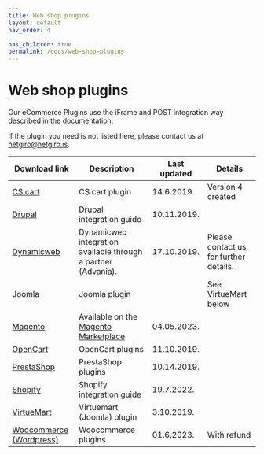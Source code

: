 ```yaml
---
title: Web shop plugins
layout: default
nav_order: 4

has_children: true
permalink: /docs/web-shop-plugins
---
```


# Web shop plugins

Our eCommerce Plugins use the iFrame and POST integration way described in the [documentation](https://netgiro.github.io/).

If the plugin you need is not listed here, please contact us at netgiro@netgiro.is.

| Download link | Description | Last updated | Details |
| ------------- | ------------- | ------------- | ------------- |
| [CS cart](https://github.com/netgiro/CS-cart-plugin) | CS cart plugin | 14.6.2019. | Version 4 created |
| [Drupal](https://github.com/netgiro/drupal-plugin) | Drupal integration guide | 10.11.2019. |  |
| [Dynamicweb](https://www.advania.is/vorur-og-thjonusta/dynamicweb/) | Dynamicweb integration available through a partner (Advania). | 17.10.2019. | Please contact us for further details. |
| Joomla | Joomla plugin |  | See VirtueMart below |
| [Magento](https://github.com/netgiro/magento-plugin) | Available on the [Magento Marketplace](https://marketplace.magento.com/netgiro-gateway.html) | 04.05.2023. | |
| [OpenCart](https://github.com/netgiro/opencart-plugin) | OpenCart plugins | 11.10.2019. |  |
| [PrestaShop](https://github.com/netgiro/prestashop-plugin) | PrestaShop plugins | 10.14.2019. |  |
| [Shopify](https://apps.shopify.com/netgiroapp) | Shopify integration guide | 19.7.2022. |  |
| [VirtueMart](https://github.com/netgiro/virtuemart-plugin) | Virtuemart (Joomla) plugin | 3.10.2019. |  |
| [Woocommerce (Wordpress)](https://github.com/netgiro/woocommerce-plugin) | Woocommerce plugins | 01.6.2023. | With refund  |
